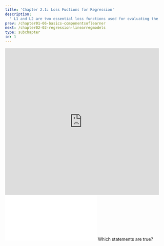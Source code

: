 ```yaml
---
title: 'Chapter 2.1: Loss Fuctions for Regression'
description:
  ' L1 and L2 are two essential loss functions used for evaluating the performance of regression tasks. This chapter teaches you the basics of these losses.'
prev: /chapter01-06-basics-componentsoflearner
next: /chapter02-02-regression-linearregmodels
type: subchapter
id: 1
---
```


<exercise id="1" title="Video Lecture">
<iframe width="100%" height="480" src="https://www.youtube.com/embed/Syrzezpj2FY" frameborder="0" allow="accelerometer; autoplay; encrypted-media; gyroscope; picture-in-picture" allowfullscreen></iframe>
</exercise>

<exercise id="2" title="Slides">
<object data="pdfs/2/slides-regression-losses.pdf" type="application/pdf" style="width:100%;height:480px">
    <embed src="pdfs/2/slides-regression-losses.pdf" type="application/pdf" />
</object>
</exercise>


<exercise id="3" title="Quiz">
Which statements are true?
<choice>
<opt text="The absolute loss function is more sensitive to outliers than the quadratic loss function.">
</opt>
<opt text="Optimization of `L2` loss is easier than of `L1` loss." correct="true">
</opt>
</choice>
</exercise>
